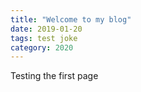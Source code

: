 ```yaml
---
title: "Welcome to my blog"
date: 2019-01-20
tags: test joke
category: 2020
---
```


Testing the first page
